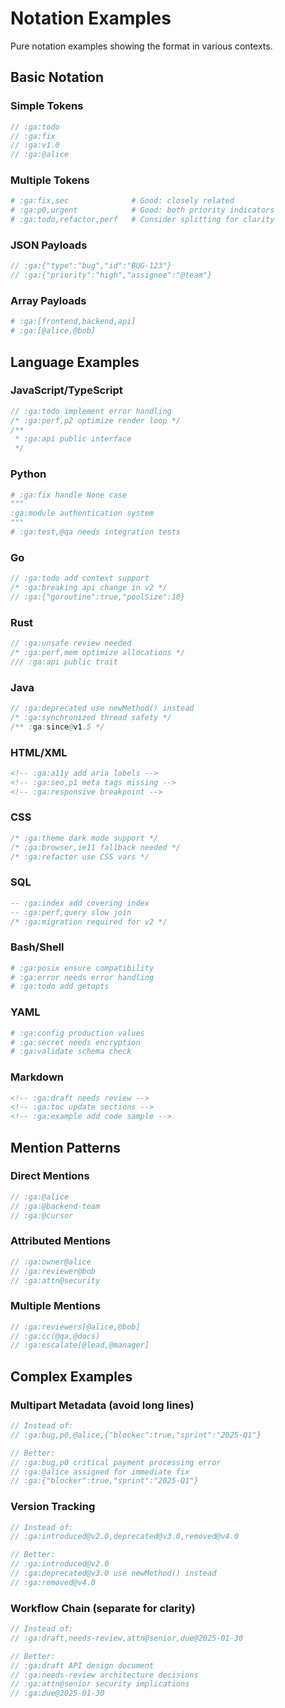 # Notation Examples
<!-- :ga:tldr Pure notation examples showing format in various contexts -->
<!-- :ga:notation Examples of grep-anchor notation across languages -->

Pure notation examples showing the format in various contexts.

## Basic Notation

### Simple Tokens
```javascript
// :ga:todo
// :ga:fix
// :ga:v1.0
// :ga:@alice
```

### Multiple Tokens
```python
# :ga:fix,sec              # Good: closely related
# :ga:p0,urgent            # Good: both priority indicators
# :ga:todo,refactor,perf   # Consider splitting for clarity
```

### JSON Payloads
```go
// :ga:{"type":"bug","id":"BUG-123"}
// :ga:{"priority":"high","assignee":"@team"}
```

### Array Payloads
```ruby
# :ga:[frontend,backend,api]
# :ga:[@alice,@bob]
```

## Language Examples

### JavaScript/TypeScript
```javascript
// :ga:todo implement error handling
/* :ga:perf,p2 optimize render loop */
/** 
 * :ga:api public interface
 */
```

### Python
```python
# :ga:fix handle None case
"""
:ga:module authentication system
"""
# :ga:test,@qa needs integration tests
```

### Go
```go
// :ga:todo add context support
/* :ga:breaking api change in v2 */
// :ga:{"goroutine":true,"poolSize":10}
```

### Rust
```rust
// :ga:unsafe review needed
/* :ga:perf,mem optimize allocations */
/// :ga:api public trait
```

### Java
```java
// :ga:deprecated use newMethod() instead
/* :ga:synchronized thread safety */
/** :ga:since@v1.5 */
```

### HTML/XML
```html
<!-- :ga:a11y add aria labels -->
<!-- :ga:seo,p1 meta tags missing -->
<!-- :ga:responsive breakpoint -->
```

### CSS
```css
/* :ga:theme dark mode support */
/* :ga:browser,ie11 fallback needed */
/* :ga:refactor use CSS vars */
```

### SQL
```sql
-- :ga:index add covering index
-- :ga:perf,query slow join
/* :ga:migration required for v2 */
```

### Bash/Shell
```bash
# :ga:posix ensure compatibility
# :ga:error needs error handling
# :ga:todo add getopts
```

### YAML
```yaml
# :ga:config production values
# :ga:secret needs encryption
# :ga:validate schema check
```

### Markdown
```markdown
<!-- :ga:draft needs review -->
<!-- :ga:toc update sections -->
<!-- :ga:example add code sample -->
```

## Mention Patterns

### Direct Mentions
```javascript
// :ga:@alice
// :ga:@backend-team
// :ga:@cursor
```

### Attributed Mentions
```javascript
// :ga:owner@alice
// :ga:reviewer@bob
// :ga:attn@security
```

### Multiple Mentions
```javascript
// :ga:reviewers[@alice,@bob]
// :ga:cc(@qa,@docs)
// :ga:escalate[@lead,@manager]
```

## Complex Examples

### Multipart Metadata (avoid long lines)
```javascript
// Instead of:
// :ga:bug,p0,@alice,{"blocker":true,"sprint":"2025-Q1"}

// Better:
// :ga:bug,p0 critical payment processing error
// :ga:@alice assigned for immediate fix
// :ga:{"blocker":true,"sprint":"2025-Q1"}
```

### Version Tracking
```javascript
// Instead of:
// :ga:introduced@v2.0,deprecated@v3.0,removed@v4.0

// Better:
// :ga:introduced@v2.0
// :ga:deprecated@v3.0 use newMethod() instead  
// :ga:removed@v4.0
```

### Workflow Chain (separate for clarity)
```javascript
// Instead of:
// :ga:draft,needs-review,attn@senior,due@2025-01-30

// Better:
// :ga:draft API design document
// :ga:needs-review architecture decisions
// :ga:attn@senior security implications
// :ga:due@2025-01-30
```